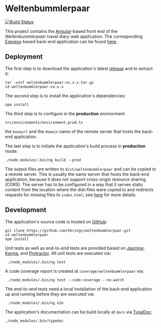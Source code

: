 # Weltenbummlerpaar

[![Build Status](https://travis-ci.com/kkrings/weltenbummlerpaar.svg?branch=master)](
https://travis-ci.com/kkrings/weltenbummlerpaar)

This project contains the [Angular][]-based front end of the
*Weltenbummlerpaar* travel diary web application. The corresponding
[Express][]-based back-end application can be found [here][Backend].

[Angular]: https://angular.io/
[Express]: https://expressjs.com/
[Backend]: https://kkrings.github.io/weltenbummlerpaar-backend/


## Deployment

The first step is to download the application's latest [release][Releases] and
to extract it:

    tar -xzvf weltenbummlerpaar-vx.x.x.tar.gz
    cd weltenbummlerpaar-vx.x.x

[Releases]:https://github.com/kkrings/weltenbummlerpaar/releases

The second step is to install the application's dependencies:

    npm install

The third step is to configure in the **production** environment

    src/environments/environment.prod.ts

the `baseurl` and the `domain` name of the remote server that hosts the
back-end application.

The last step is to initiate the application's build process in **production**
mode:

    ./node_modules/.bin/ng build --prod

The output files are written to `dist/weltenbummlerpaar` and can be copied to a
remote server. This is usually the same server that hosts the back-end
application, because it does not support cross-origin resource sharing (CORS).
The server has to be configured in a way that it serves static content from the
location where the dist-files were copied to and redirects requests for missing
files to `index.html`; see [here](https://angular.io/guide/deployment) for more
details.


## Development

The application's source code is hosted on [GitHub][Frontend]:

    git clone https://github.com/kkrings/weltenbummlerpaar.git
    cd weltenbummlerpaar
    npm install

[Frontend]: https://github.com/kkrings/weltenbummlerpaar/

Unit tests as well as end-to-end tests are provided based on [Jasmine][],
[Karma][], and [Protractor][]. All unit tests are executed via:

     ./node_modules/.bin/ng test

[Jasmine]: https://jasmine.github.io/
[Karma]: http://karma-runner.github.io/
[Protractor]: https://www.protractortest.org/

A code coverage report is created at `coverage/weltenbummlerpaar` via:

     ./node_modules/.bin/ng test --code-coverage --no-watch

The end-to-end tests need a local installation of the back-end application up
and running before they are executed via:

     ./node_modules/.bin/ng e2e

The application's documentation can be build locally at `docs` via [TypeDoc][]:

    ./node_modules/.bin/typedoc

[TypeDoc]: https://typedoc.org/
